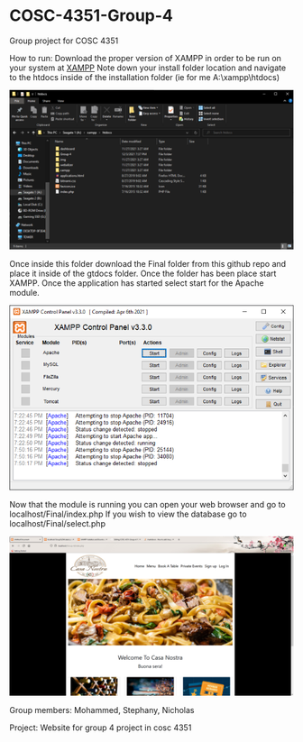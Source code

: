 # COSC-4351-Group-4
Group project for COSC 4351

How to run:
Download the proper version of XAMPP in order to be run on your system at [XAMPP](https://www.apachefriends.org/index.html)
Note down your install folder location and navigate to the htdocs inside of the installation folder (ie for me A:\xampp\htdocs)

![Screenshot](xampp2.PNG)

Once inside this folder download the Final folder from this github repo and place it inside of the gtdocs folder.
Once the folder has been place start XAMPP. Once the application has started select start for the Apache module.

![Screenshot](xampp.PNG)

Now that the module is running you can open your web browser and go to localhost/Final/index.php
If you wish to view the database go to localhost/Final/select.php

![Screenshot](xampp3.PNG)

Group members:
Mohammed,
Stephany,
Nicholas

Project:
Website for group 4 project in cosc 4351
